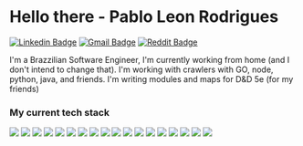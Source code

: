 # Hello there - Pablo Leon Rodrigues 

[![Linkedin Badge](https://img.shields.io/badge/-pleonr-blue?style=for-the-badge&logo=Linkedin&logoColor=white&link=https://www.linkedin.com/in/pablo-leon-rodrigues-9b47a824/)](https://www.linkedin.com/in/pablo-leon-rodrigues-9b47a824/)
[![Gmail Badge](https://img.shields.io/badge/-pablo.leonrodrigues-c14438?style=for-the-badge&logo=Gmail&logoColor=white&link=mailto:pablo.leonrodrigues@gmail.com)](mailto:pablo.leonrodrigues@gmail.com)
[![Reddit Badge](https://img.shields.io/badge/Reddit-FF4500?style=for-the-badge&logo=reddit&logoColor=white&link=https://www.reddit.com/user/leonpf)](https://www.reddit.com/user/leonpf)

I'm a Brazzilian Software Engineer, I'm currently working from home (and I don't intend to change that). I'm working with crawlers with GO, node, python, java, and friends.
I'm writing modules and maps for D&D 5e (for my friends)

### My current tech stack

<p>
  <img src="https://img.shields.io/badge/Go-404D59?style=for-the-badge&logo=go"/>
  <img src="https://img.shields.io/badge/Linux-000000?style=for-the-badge&logo=linux&logoColor=white"/>
  <img src="https://img.shields.io/badge/Elixir-AAA2F5?style=for-the-badge&logo=elixir"/>
  <img src="https://img.shields.io/badge/Ubuntu-E95420?style=for-the-badge&logo=ubuntu&logoColor=white"/>
  <img src="https://img.shields.io/badge/Node.js-43853D?style=for-the-badge&logo=node.js&logoColor=white"/>
  <img src="https://img.shields.io/badge/JavaScript-323330?style=for-the-badge&logo=javascript&logoColor=F7DF1E"/>
  <img src="https://img.shields.io/badge/Python-14354C?style=for-the-badge&logo=python&logoColor=white"/>
  <img src="https://img.shields.io/badge/Java-276DC3?style=for-the-badge&logo=java&logoColor=white"/>
  <img src="https://img.shields.io/badge/Dart-0175C2?style=for-the-badge&logo=dart&logoColor=white"/>
  <img src="https://img.shields.io/badge/Markdown-000000?style=for-the-badge&logo=markdown&logoColor=white"/>
  <img src="https://img.shields.io/badge/Express.js-404D59?style=for-the-badge"/>
  <img src="https://img.shields.io/badge/Flutter-02569B?style=for-the-badge&logo=flutter&logoColor=white"/>
  <img src="https://img.shields.io/badge/PostgreSQL-316192?style=for-the-badge&logo=postgresql&logoColor=white"/>
  <img src="https://img.shields.io/badge/Kubernetes-DDFFFF?style=for-the-badge&logo=kubernetes"/>
  <img src="https://img.shields.io/badge/MongoDB-4EA94B?style=for-the-badge&logo=mongodb&logoColor=white"/>
  <img src="https://img.shields.io/badge/Squid-0175C2?style=for-the-badge&logo=squid&logoColor=white"/>
  <img src="https://img.shields.io/badge/Docker-F0FFFF?style=for-the-badge&logo=docker"/>
  <img src="https://img.shields.io/badge/latex-000000?style=for-the-badge&logo=latex"/>
</p>

